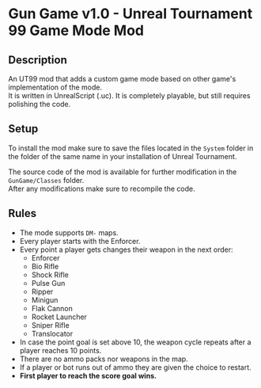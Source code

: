 # Gun Game v1.0 - Unreal Tournament 99 Game Mode Mod
## Description
An UT99 mod that adds a custom game mode based on other game's implementation of the mode.  
It is written in UnrealScript (.uc). It is completely playable, but still requires polishing the code.

## Setup
To install the mod make sure to save the files located in the `System` folder in the folder of the same name in your installation of Unreal Tournament.

The source code of the mod is available for further modification in the `GunGame/Classes` folder.  
After any modifications make sure to recompile the code.

## Rules
* The mode supports `DM-` maps.
* Every player starts with the Enforcer.
* Every point a player gets changes their weapon in the next order:
  * Enforcer
  * Bio Rifle
  * Shock Rifle
  * Pulse Gun
  * Ripper
  * Minigun
  * Flak Cannon
  * Rocket Launcher
  * Sniper Rifle
  * Translocator
* In case the point goal is set above 10, the weapon cycle repeats after a player reaches 10 points.
* There are no ammo packs nor weapons in the map.
* If a player or bot runs out of ammo they are given the choice to restart.
* **First player to reach the score goal wins.**
